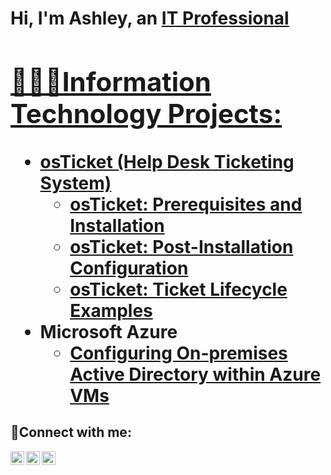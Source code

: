 <h1>Hi, I'm Ashley, an <a href="https://linkedin.com/in/Josh">IT Professional

<h2> 👩🏿‍💻Information Technology Projects:</h2>

- <b>osTicket (Help Desk Ticketing System)</b>
  - [osTicket: Prerequisites and Installation](https://github.com/AshleyMCox/osticket-prereqs)
  - [osTicket: Post-Installation Configuration](https://github.com/AshleyMCox/post-install-config)
  - [osTicket: Ticket Lifecycle Examples](https://github.com/AshleyMCox/ticket-lifecycle)
- <b>Microsoft Azure</b>
  - [Configuring On-premises Active Directory within Azure VMs](https://github.com/AshleyMCox/configure-ad)
    

<h2>🤳Connect with me:</h2>

[<img align="left" alt="Ashley | Twitter" width="22px" src="https://cdn.jsdelivr.net/npm/simple-icons@v3/icons/twitter.svg" />][twitter]
[<img align="left" alt="Josh | LinkedIn" width="22px" src="https://cdn.jsdelivr.net/npm/simple-icons@v3/icons/linkedin.svg" />][linkedin]
[<img align="left" alt="Josh | Instagram" width="22px" src="https://cdn.jsdelivr.net/npm/simple-icons@v3/icons/instagram.svg" />][instagram]

[twitter]: https://twitter.com/Josh
[instagram]: https://www.instagram.com/Josh
[linkedin]: https://linkedin.com/in/Josh
